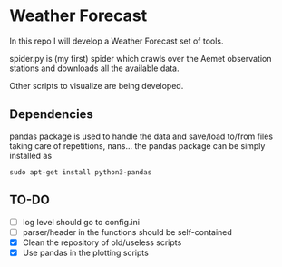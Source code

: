 # Weather Forecast

In this repo I will develop a Weather Forecast set of tools.

spider.py is (my first) spider which crawls over the Aemet observation stations and downloads all the available data.

Other scripts to visualize are being developed.


## Dependencies
pandas package is used to handle the data and save/load to/from files taking care of repetitions, nans... the pandas package can be simply installed as

```
sudo apt-get install python3-pandas
```

## TO-DO
- [ ] log level should go to config.ini
- [ ] parser/header in the functions should be self-contained
- [X] Clean the repository of old/useless scripts
- [X] Use pandas in the plotting scripts
